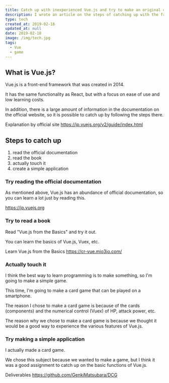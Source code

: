 ```yaml
---
title: Catch up with inexperienced Vue.js and try to make an original card game
description: I wrote an article on the steps of catching up with the front-end framework "Vue.js".
type: tech
created_at: 2019-02-18
updated_at: null
date: 2019-02-18
image: /img/tech.jpg
tags:
  - Vue
  - game
---
```


## What is Vue.js?

Vue.js is a front-end framework that was created in 2014.

It has the same functionality as React, but with a focus on ease of use and low learning costs.

In addition, there is a large amount of information in the documentation on the official website, so it is possible to catch up by following the steps there.

Explanation by official site
https://jp.vuejs.org/v2/guide/index.html

## Steps to catch up

1. read the official documentation
1. read the book
1. actually touch it
1. create a simple application

### Try reading the official documentation

As mentioned above, Vue.js has an abundance of official documentation, so you can learn a lot just by reading this.

https://jp.vuejs.org

### Try to read a book

Read "Vue.js from the Basics" and try it out.

You can learn the basics of Vue.js, Vuex, etc.

Learn Vue.js from the Basics
https://cr-vue.mio3io.com/

### Actually touch it

I think the best way to learn programming is to make something, so I'm going to make a simple game.

This time, I'm going to make a card game that can be played on a smartphone.

The reason I chose to make a card game is because of the cards (components) and the numerical control (Vuex) of HP, attack power, etc.

The reason why we chose to make a card game is because we thought it would be a good way to experience the various features of Vue.js.

### Try making a simple application

I actually made a card game.

We chose this subject because we wanted to make a game, but I think it was a good assignment to catch up on the basic functions of Vue.js.

Deliverables
https://github.com/GenkiMatsubara/DCG